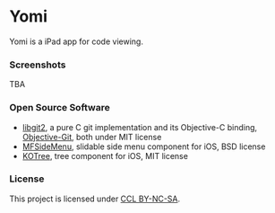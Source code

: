 # Yomi

Yomi is a iPad app for code viewing. 

### Screenshots

TBA

### Open Source Software

* [libgit2](http://libgit2.github.com/), a pure C git implementation and its Objective-C binding, [Objective-Git](https://github.com/libgit2/objective-git), both under MIT license
* [MFSideMenu](https://github.com/mikefrederick/MFSideMenu), slidable side menu component for iOS, BSD license
* [KOTree](https://github.com/adamhoracek/KOTree), tree component for iOS, MIT license

### License

This project is licensed under [CCL BY-NC-SA](http://creativecommons.org/licenses/by-nc-sa/3.0/).


